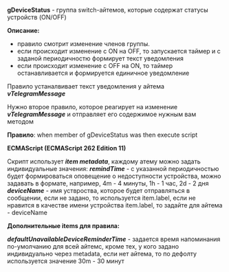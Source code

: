 **gDeviceStatus** - группа switch-айтемов, которые содержат статусы устройств (ON/OFF) 

**Описание:**
-  правило смотрит изменение членов группы.
-  если происходит изменение с ON на OFF, то запускается таймер и с заданой периодичностю формирует текст уведомления
-  если происходит изменение с OFF на ON, то таймер останавливается и формируется единичное уведомление
 
 Правило устаналвивает текст уведомления у айтема ***vTelegramMessage***
 
 Нужно второе правило, которое реагирует на изменение ***vTelegramMessage*** и отправляет его содержимое нужным вам методом

**Правило**:
 when member of gDeviceStatus was
 then execute script

 **ECMAScript (ECMAScript 262 Edition 11)**

 
 Скрипт использует ***item metadata***, каждому атему можно задать индивидуальные значения:
 ***remindTime*** - с указанной периодичностью будет формироваться оповещение о недоступности устройства, можно задавать в формате, например, 4m - 4 минуты, 1h - 1 час, 2d - 2 дня
 ***deviceName*** - имя уствроства, которое будет отправляться в сообщении, если не задано, то используется item.label,  если не нравится в качестве имени устройства item.label, то задайте для айтема - deviceName

 **Дополнительные items для правила:**
 
 ***defaultUnavailableDeviceReminderTime*** - задается время напоминания по-умолчанию для всей айтемс, кроме тех, у кого задано индивидуально через metadata, если нет айтема, то по дефолту используется значение 30m - 30 минут
	  
 